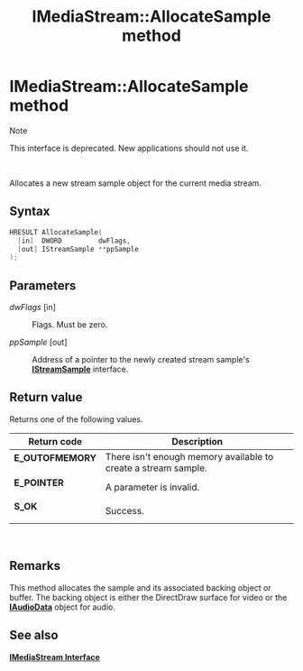 ﻿---
Description: 'Note  This interface is deprecated. New applications should not use it. Allocates a new stream sample object for the current media stream.'
ms.assetid: 'a035797d-ebf2-40c2-b1a3-b903a691b7d2'
title: 'IMediaStream::AllocateSample method'
---

# IMediaStream::AllocateSample method

> [!Note]  
> This interface is deprecated. New applications should not use it.

 

Allocates a new stream sample object for the current media stream.

## Syntax


```C++
HRESULT AllocateSample(
  [in]  DWORD         dwFlags,
  [out] IStreamSample **ppSample
);
```



## Parameters

<dl> <dt>

*dwFlags* \[in\]
</dt> <dd>

Flags. Must be zero.

</dd> <dt>

*ppSample* \[out\]
</dt> <dd>

Address of a pointer to the newly created stream sample's [**IStreamSample**](istreamsample.md) interface.

</dd> </dl>

## Return value

Returns one of the following values.



| Return code                                                                                   | Description                                                               |
|-----------------------------------------------------------------------------------------------|---------------------------------------------------------------------------|
| <dl> <dt>**E\_OUTOFMEMORY**</dt> </dl> | There isn't enough memory available to create a stream sample.<br/> |
| <dl> <dt>**E\_POINTER**</dt> </dl>     | A parameter is invalid.<br/>                                        |
| <dl> <dt>**S\_OK**</dt> </dl>          | Success.<br/>                                                       |



 

## Remarks

This method allocates the sample and its associated backing object or buffer. The backing object is either the DirectDraw surface for video or the [**IAudioData**](iaudiodata.md) object for audio.

## See also

<dl> <dt>

[**IMediaStream Interface**](imediastream.md)
</dt> </dl>

 

 




